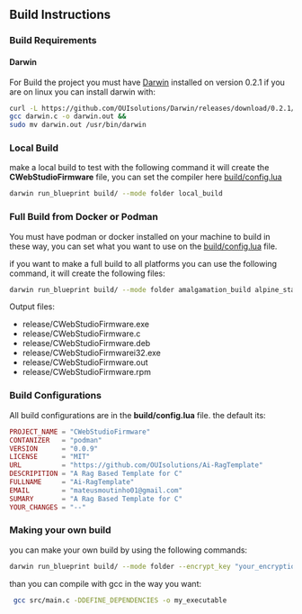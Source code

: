 ## Build Instructions

### Build Requirements 
#### Darwin 
For Build the project you must have [Darwin](https://github.com/OUIsolutions/Darwin) installed on version 0.2.1
if you are on linux you can install darwin with:

```bash
curl -L https://github.com/OUIsolutions/Darwin/releases/download/0.2.1/darwin.c -o darwin.c &&
gcc darwin.c -o darwin.out &&
sudo mv darwin.out /usr/bin/darwin
```

### Local Build 
make a local build to test with the following command it will create the **CWebStudioFirmware** file, you can set the compiler here [build/config.lua](/build/config.lua) 
```bash
darwin run_blueprint build/ --mode folder local_build 
```

### Full Build from Docker or Podman
You must have podman or docker installed on your machine to build in these way, you can set what you want to use on the [build/config.lua](/build/config.lua) file.

if you want to make a full build to all platforms you can use the following command, it will create the following files:
```bash
darwin run_blueprint build/ --mode folder amalgamation_build alpine_static_build windowsi32_build windows64_build rpm_static_build debian_static_build zip_build
```

Output files:
- release/CWebStudioFirmware.exe
- release/CWebStudioFirmware.c
- release/CWebStudioFirmware.deb
- release/CWebStudioFirmwarei32.exe
- release/CWebStudioFirmware.out
- release/CWebStudioFirmware.rpm

### Build Configurations
All build configurations are in the **build/config.lua** file.
the default its: 
```lua
PROJECT_NAME = "CWebStudioFirmware"
CONTANIZER   = "podman"
VERSION      = "0.0.9"
LICENSE      = "MIT"
URL          = "https://github.com/OUIsolutions/Ai-RagTemplate"
DESCRIPITION = "A Rag Based Template for C"
FULLNAME     = "Ai-RagTemplate"
EMAIL        = "mateusmoutinho01@gmail.com"
SUMARY       = "A Rag Based Template for C"
YOUR_CHANGES = "--"
```


### Making your own build
you can make your own build by using the following commands:
```bash
darwin run_blueprint build/ --mode folder --encrypt_key "your_encryption_key" 
```
than you can compile with gcc in the way you want:
```bash
 gcc src/main.c -DDEFINE_DEPENDENCIES -o my_executable
```


